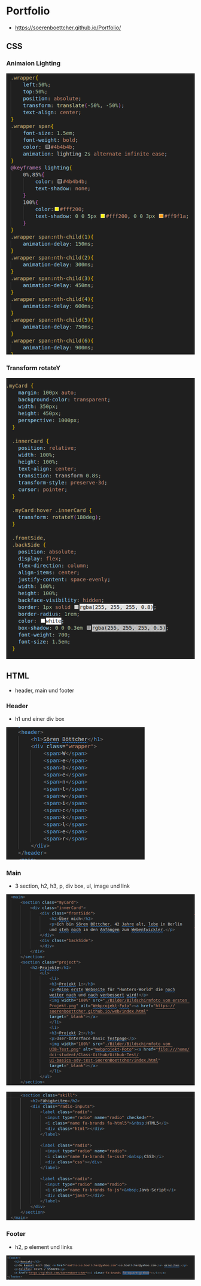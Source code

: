 # Portfolio 

- https://soerenboettcher.github.io/Portfolio/

##  CSS

### Animaion Lighting

![Lighting Text](<README-Images/Bildschirmfoto vom 2024-02-07 10-15-55.png>)

### Transform rotateY

![Card rotate](<README-Images/Bildschirmfoto vom 2024-02-07 10-24-14.png>)

## HTML

 - header, main und footer

 ### Header

 - h1 und einer div box

![header](<README-Images/Bildschirmfoto vom 2024-02-07 11-19-14.png>)

 ### Main

 - 3 section, h2, h3, p, div box, ul, image und link

![main-1](<README-Images/Bildschirmfoto vom 2024-02-07 15-50-04.png>)

![main-2](<README-Images/Bildschirmfoto vom 2024-02-07 15-52-14.png>)

 ### Footer

 - h2, p element und links

![footer](<README-Images/Bildschirmfoto vom 2024-02-07 11-20-50.png>)